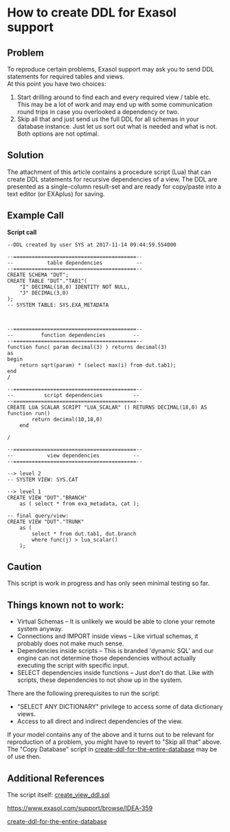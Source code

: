 # How to create DDL for Exasol support 
## Problem

 To reproduce certain problems, Exasol support may ask you to send DDL statements for required tables and views.  
At this point you have two choices:

1. Start drilling around to find each and every required view / table etc. This may be a lot of work and may end up with some communication round trips in case you overlooked a dependency or two.
2. Skip all that and just send us the full DDL for all schemas in your database instance. Just let us sort out what is needed and what is not.  
Both options are not optimal.

## Solution

The attachment of this article contains a procedure script (Lua) that can create DDL statements for recursive dependencies of a view. The DDL are presented as a single-column result-set and are ready for copy/paste into a text editor (or EXAplus) for saving.

 ## Example Call

  **Script call**  
```"code-sql"
--DDL created by user SYS at 2017-11-14 09:44:59.554000

--========================================--
--           table dependencies           --
--========================================--
CREATE SCHEMA "DUT";
CREATE TABLE "DUT"."TAB1"(
	"I" DECIMAL(18,0) IDENTITY NOT NULL,
	"J" DECIMAL(3,0)
);
-- SYSTEM TABLE: SYS.EXA_METADATA



--========================================--
--         function dependencies         --
--========================================--
function func( param decimal(3) ) returns decimal(3)
as
begin
	return sqrt(param) * (select max(i) from dut.tab1);
end
/

--========================================--
--          script dependencies          --
--========================================--
CREATE LUA SCALAR SCRIPT "LUA_SCALAR" () RETURNS DECIMAL(18,0) AS
function run()
		return decimal(10,18,0)
	end

/

--========================================--
--           view dependencies           --
--========================================--

--> level 2
-- SYSTEM VIEW: SYS.CAT

--> level 1
CREATE VIEW "DUT"."BRANCH"
	as ( select * from exa_metadata, cat );

-- final query/view:
CREATE VIEW "DUT"."TRUNK"
	as (
		select * from dut.tab1, dut.branch
		where func(j) > lua_scalar()
	);
```
   ## Caution

 This script is work in progress and has only seen minimal testing so far.

## Things known not to work:

* Virtual Schemas – It is unlikely we would be able to clone your remote system anyway.
* Connections and IMPORT inside views – Like virtual schemas, it probably does not make much sense.
* Dependencies inside scripts – This is branded 'dynamic SQL' and our engine can not determine those dependencies without actually executing the script with specific input.
* SELECT dependencies inside functions – Just don't do that. Like with scripts, these dependencies to not show up in the system.

There are the following prerequisites to run the script:

* "SELECT ANY DICTIONARY" privilege to access some of data dictionary views.
* Access to all direct and indirect dependencies of the view.

If your model contains any of the above and it turns out to be relevant for reproduction of a problem, you might have to revert to "Skip all that" above. The "Copy Database" script in [create-ddl-for-the-entire-database](https://exasol.my.site.com/s/article/Create-DDL-for-the-entire-Database) may be of use then.

 ## Additional References

The script itself: [create_view_ddl.sql](https://raw.githubusercontent.com/exasol/exa-toolbox/master/utilities/create_view_ddl.sql)

<https://www.exasol.com/support/browse/IDEA-359>

[create-ddl-for-the-entire-database](https://exasol.my.site.com/s/article/Create-DDL-for-the-entire-Database)
